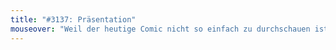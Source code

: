 ```yaml
---
title: "#3137: Präsentation"
mouseover: "Weil der heutige Comic nicht so einfach zu durchschauen ist, gebe ich einen freundlichen Hinweis: Eins."
---
```

